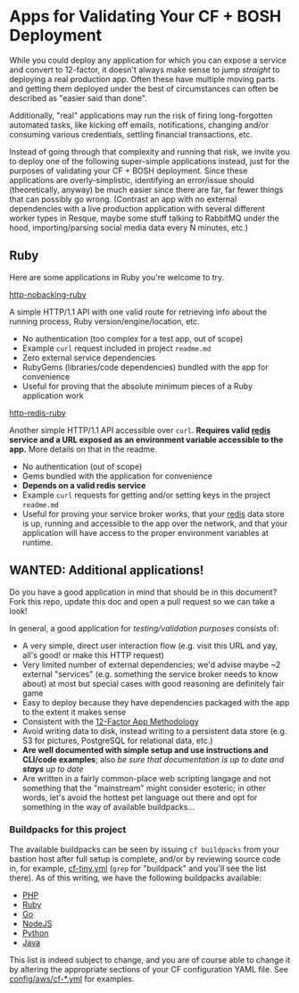 # Apps for Validating Your CF + BOSH Deployment

While you could deploy any application for which you can expose a service and convert to 12-factor, it doesn't always make sense to jump _straight_ to deploying a real production app. Often these have multiple moving parts and getting them deployed under the best of circumstances can often be described as "easier said than done".

Additionally, "real" applications may run the risk of firing long-forgotten automated tasks, like kicking off emails, notifications, changing and/or consuming various credentials, settling financial transactions, etc.

Instead of going through that complexity and running that risk, we invite you to deploy one of the following super-simple applications instead, just for the purposes of validating your CF + BOSH deployment. Since these applications are overly-simplistic, identifying an error/issue should (theoretically, anyway) be much easier since there are far, far fewer things that can possibly go wrong. (Contrast an app with no external dependencies with a live production application with several different worker types in Resque, maybe some stuff talking to RabbitMQ under the hood, importing/parsing social media data every N minutes, etc.)

## Ruby

Here are some applications in Ruby you're welcome to try.

[http-nobacking-ruby](https://github.com/jaustinhughey/http-nobacking-ruby)

A simple HTTP/1.1 API with one valid route for retrieving info about the running process, Ruby version/engine/location, etc.

+ No authentication (too complex for a test app, out of scope)
+ Example `curl` request included in project `readme.md`
+ Zero external service dependencies
+ RubyGems (libraries/code dependencies) bundled with the app for convenience
+ Useful for proving that the absolute minimum pieces of a Ruby application work

[http-redis-ruby](https://github.com/jaustinhughey/http-redis-ruby)

Another simple HTTP/1.1 API accessible over `curl`. **Requires valid [redis](http://redis.io) service and a URL exposed as an environment variable accessible to the app.** More details on that in the readme.

+ No authentication (out of scope)
+ Gems bundled with the application for convenience
+ **Depends on a valid redis service**
+ Example `curl` requests for getting and/or setting keys in the project `readme.md`
+ Useful for proving your service broker works, that your [redis](http://redis.io) data store is up, running and accessible to the app over the network, and that your application will have access to the proper environment variables at runtime.

## WANTED: Additional applications!

Do you have a good application in mind that should be in this document? Fork this repo, update this doc and open a pull request so we can take a look!

In general, a good application for *testing/validation purposes* consists of:

+ A very simple, direct user interaction flow (e.g. visit this URL and yay, all's good! or make this HTTP request)
+ Very limited number of external dependencies; we'd advise maybe ~2 external "services" (e.g. something the service broker needs to know about) at most but special cases with good reasoning are definitely fair game
+ Easy to deploy because they have dependencies packaged with the app to the extent it makes sense
+ Consistent with the [12-Factor App Methodology](http://12factor.net)
+ Avoid writing data to disk, instead writing to a persistent data store (e.g. S3 for pictures, PostgreSQL for relational data, etc.)
+ **Are well documented with simple setup and use instructions and CLI/code examples**; also *be sure that documentation is up to date and **stays** up to date*
+ Are written in a fairly common-place web scripting langage and not something that the "mainstream" might consider esoteric; in other words, let's avoid the hottest pet language out there and opt for something in the way of available buildpacks...

### Buildpacks for this project

The available buildpacks can be seen by issuing `cf buildpacks` from your bastion host after full setup is complete, and/or by reviewing source code in, for example, [cf-tiny.yml](../config/aws/cf-tiny.yml) (`grep` for "buildpack" and you'll see the list there). As of this writing, we have the following buildpacks available:

+ [PHP](http://php.net)
+ [Ruby](http://ruby-lang.org)
+ [Go](http://golang.org)
+ [NodeJS](http://nodejs.org)
+ [Python](http://www.python.org)
+ [Java](https://www.oracle.com/java/)

This list is indeed subject to change, and you are of course able to change it by altering the appropriate sections of your CF configuration YAML file. See [config/aws/cf-*.yml](../config/aws) for examples.
